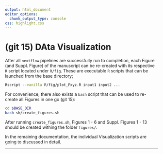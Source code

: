 ```yaml
---
output: html_document
editor_options:
  chunk_output_type: console
css: highlight.css
---
```







# (git 15) DAta Visualization

After all `nextflow` pipelines are successfully run to completion, each Figure (and Suppl. Figure) of the manuscript can be re-created with its respective `R` script located under `R/fig`.
These are executable `R` scripts that can be launched from the base directory;

```sh
Rscript --vanilla R/fig/plot_Fxyz.R input1 input2 ...
```

For convenience, there also exists a `bash` script that can be used to re-create all Figures in one go (git 15):

```sh
cd $BASE_DIR
bash sh/create_figures.sh
```

After running `create_figures.sh`, Figures 1 - 6 and Suppl. Figures 1 - 13 should be created withing the folder `figures/`.

In the remaining documentation, the individual Visualization scripts are going to discussed in detail.

---
